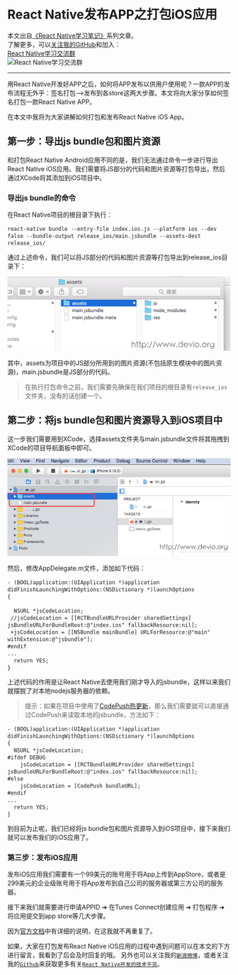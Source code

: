 

# React Native发布APP之打包iOS应用


本文出自[《React Native学习笔记》](https://github.com/crazycodeboy/RNStudyNotes/)系列文章。  
了解更多，可以[关注我的GitHub](https://github.com/crazycodeboy/)和加入：  
[React Native学习交流群](http://jq.qq.com/?_wv=1027&k=2IBHgLD)     
![React Native学习交流群](https://raw.githubusercontent.com/crazycodeboy/RNStudyNotes/master/React%20Native%E5%8F%91%E5%B8%83APP%E4%B9%8B%E7%AD%BE%E5%90%8D%E6%89%93%E5%8C%85APK/images/react%20native%20%E5%AD%A6%E4%B9%A0%E4%BA%A4%E6%B5%81%E7%BE%A4_qrcode_share.png)

-------


用React Native开发好APP之后，如何将APP发布以供用户使用呢？一款APP的发布流程无外乎：签名打包—>发布到各store这两大步骤。本文将向大家分享如何签名打包一款React Native APP。   

在本文中我将为大家讲解如何打包和发布React Native iOS App。

## 第一步：导出js bundle包和图片资源
和打包React Native Android应用不同的是，我们无法通过命令一步进行导出React Native iOS应用。我们需要将JS部分的代码和图片资源等打包导出，然后通过XCode将其添加到iOS项目中。

### 导出js bundle的命令
在React Native项目的根目录下执行：

```
react-native bundle --entry-file index.ios.js --platform ios --dev false --bundle-output release_ios/main.jsbundle --assets-dest release_ios/
```
通过上述命令，我们可以将JS部分的代码和图片资源等打包导出到release_ios目录下：

![生成jsbundle](https://raw.githubusercontent.com/crazycodeboy/Resources-Blog/master/images/2017/2/React%20Native%E5%8F%91%E5%B8%83APP%E4%B9%8B%E6%89%93%E5%8C%85iOS%E5%BA%94%E7%94%A8/images/%E7%94%9F%E6%88%90jsbundle.png)

其中，assets为项目中的JS部分所用到的图片资源(不包括原生模块中的图片资源)，main.jsbundle是JS部分的代码。

>在执行打包命令之前，我们需要先确保在我们项目的根目录有`release_ios`文件夹，没有的话创建一个。


## 第二步：将js bundle包和图片资源导入到iOS项目中
这一步我们需要用到XCode，选择assets文件夹与main.jsbundle文件将其拖拽到XCode的项目导航面板中即可。

![导入jsbundle](https://raw.githubusercontent.com/crazycodeboy/Resources-Blog/master/images/2017/2/React%20Native%E5%8F%91%E5%B8%83APP%E4%B9%8B%E6%89%93%E5%8C%85iOS%E5%BA%94%E7%94%A8/images/%E5%AF%BC%E5%85%A5jsbundle.png)

然后，修改AppDelegate.m文件，添加如下代码：

```objc
- (BOOL)application:(UIApplication *)application didFinishLaunchingWithOptions:(NSDictionary *)launchOptions
{
    
  NSURL *jsCodeLocation;
 //jsCodeLocation = [[RCTBundleURLProvider sharedSettings] jsBundleURLForBundleRoot:@"index.ios" fallbackResource:nil];
 +jsCodeLocation = [[NSBundle mainBundle] URLForResource:@"main" withExtension:@"jsbundle"];
#endif
...
  return YES;
}
```
上述代码的作用是让React Native去使用我们刚才导入的jsbundle，这样以来我们就摆脱了对本地nodejs服务器的依赖。

>提示：如果在项目中使用了[CodePush热更新]()，那么我们需要就可以直接通过CodePush来读取本地的jsbundle，方法如下：

```objc
- (BOOL)application:(UIApplication *)application didFinishLaunchingWithOptions:(NSDictionary *)launchOptions
{
  NSURL *jsCodeLocation;  
#ifdef DEBUG
    jsCodeLocation = [[RCTBundleURLProvider sharedSettings] jsBundleURLForBundleRoot:@"index.ios" fallbackResource:nil];
#else
    jsCodeLocation = [CodePush bundleURL];
#endif
...
  return YES;
}
```

到目前为止呢，我们已经将js bundle包和图片资源导入到iOS项目中，接下来我们就可以发布我们的iOS应用了。


### 第三步：发布iOS应用

发布iOS应用我们需要有一个99美元的账号用于将App上传到AppStore，或者是299美元的企业级账号用于将App发布到自己公司的服务器或第三方公司的服务器。

接下来我们就需要进行申请APPID ➜ 在Tunes Connect创建应用 ➜ 打包程序 ➜ 将应用提交到app store等几大步骤。

因为[官方文档](https://developer.apple.com/library/content/documentation/LanguagesUtilities/Conceptual/iTunesConnect_Guide/Chapters/About.html#//apple_ref/doc/uid/TP40011225-CH1-SW1)中有详细的说明，在这我就不再重复了。


如果，大家在打包发布React Native iOS应用的过程中遇到问题可以在本文的下方进行留言，我看到了后会及时回复的哦。
另外也可以关注我的[`新浪微博`](http://weibo.com/devio)，或者关注我的[`Github`](https://github.com/crazycodeboy/)来获取更多有关[`React Native开发的技术干货`](https://github.com/crazycodeboy/RNStudyNotes)。

